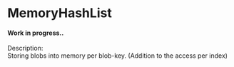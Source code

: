 # MemoryHashList

 <b>Work in progress..</b></br>
 </br>
 Description: </br>
 Storing blobs into memory per blob-key. (Addition to the access per index)